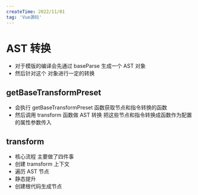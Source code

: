 ```yaml
---
createTime: 2022/11/01
tag: 'Vue源码'
---
```

# AST 转换

* 对于模版的编译会先通过 baseParse 生成一个 AST 对象
* 然后针对这个 对象进行一定的转换

## getBaseTransformPreset

* 会执行 getBaseTransformPreset 函数获取节点和指令转换的函数
* 然后调用 transform 函数做 AST 转换 把这些节点和指令转换成函数作为配置的属性参数传入

## transform

* 核心流程 主要做了四件事
* 创建 tramsform 上下文
* 遍历 AST 节点
* 静态提升
* 创建根代码生成节点

